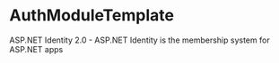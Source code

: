 AuthModuleTemplate
==================

ASP.NET Identity 2.0 - ASP.NET Identity is the membership system for ASP.NET apps
